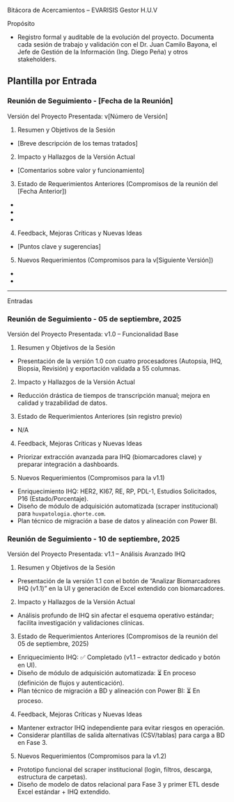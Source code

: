 Bitácora de Acercamientos – EVARISIS Gestor H.U.V

Propósito
- Registro formal y auditable de la evolución del proyecto. Documenta cada sesión de trabajo y validación con el Dr. Juan Camilo Bayona, el Jefe de Gestión de la Información (Ing. Diego Peña) y otros stakeholders.

Plantilla por Entrada
---
### Reunión de Seguimiento - [Fecha de la Reunión]

Versión del Proyecto Presentada: v[Número de Versión]

1. Resumen y Objetivos de la Sesión
- [Breve descripción de los temas tratados]

2. Impacto y Hallazgos de la Versión Actual
- [Comentarios sobre valor y funcionamiento]

3. Estado de Requerimientos Anteriores (Compromisos de la reunión del [Fecha Anterior])
- [Requerimiento 1]: [Estado]
- [Requerimiento 2]: [Estado]
- [Requerimiento 3]: [Estado]

4. Feedback, Mejoras Críticas y Nuevas Ideas
- [Puntos clave y sugerencias]

5. Nuevos Requerimientos (Compromisos para la v[Siguiente Versión])
- [Requerimiento A]: [Descripción]
- [Requerimiento B]: [Descripción]
---

Entradas

### Reunión de Seguimiento - 05 de septiembre, 2025
Versión del Proyecto Presentada: v1.0 – Funcionalidad Base

1. Resumen y Objetivos de la Sesión
- Presentación de la versión 1.0 con cuatro procesadores (Autopsia, IHQ, Biopsia, Revisión) y exportación validada a 55 columnas.

2. Impacto y Hallazgos de la Versión Actual
- Reducción drástica de tiempos de transcripción manual; mejora en calidad y trazabilidad de datos.

3. Estado de Requerimientos Anteriores (sin registro previo)
- N/A

4. Feedback, Mejoras Críticas y Nuevas Ideas
- Priorizar extracción avanzada para IHQ (biomarcadores clave) y preparar integración a dashboards.

5. Nuevos Requerimientos (Compromisos para la v1.1)
- Enriquecimiento IHQ: HER2, KI67, RE, RP, PDL-1, Estudios Solicitados, P16 (Estado/Porcentaje).
- Diseño de módulo de adquisición automatizada (scraper institucional) para `huvpatologia.qhorte.com`.
- Plan técnico de migración a base de datos y alineación con Power BI.

### Reunión de Seguimiento - 10 de septiembre, 2025
Versión del Proyecto Presentada: v1.1 – Análisis Avanzado IHQ

1. Resumen y Objetivos de la Sesión
- Presentación de la versión 1.1 con el botón de “Analizar Biomarcadores IHQ (v1.1)” en la UI y generación de Excel extendido con biomarcadores.

2. Impacto y Hallazgos de la Versión Actual
- Análisis profundo de IHQ sin afectar el esquema operativo estándar; facilita investigación y validaciones clínicas.

3. Estado de Requerimientos Anteriores (Compromisos de la reunión del 05 de septiembre, 2025)
- Enriquecimiento IHQ: ✅ Completado (v1.1 – extractor dedicado y botón en UI).
- Diseño de módulo de adquisición automatizada: ⏳ En proceso (definición de flujos y autenticación).
- Plan técnico de migración a BD y alineación con Power BI: ⏳ En proceso.

4. Feedback, Mejoras Críticas y Nuevas Ideas
- Mantener extractor IHQ independiente para evitar riesgos en operación.
- Considerar plantillas de salida alternativas (CSV/tablas) para carga a BD en Fase 3.

5. Nuevos Requerimientos (Compromisos para la v1.2)
- Prototipo funcional del scraper institucional (login, filtros, descarga, estructura de carpetas).
- Diseño de modelo de datos relacional para Fase 3 y primer ETL desde Excel estándar + IHQ extendido.

